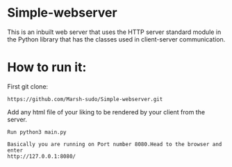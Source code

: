 # Simple-webserver
This is an inbuilt web server that uses the HTTP server standard module in the Python library that has the classes used in client-server communication.

# How to run it:
First git clone:
```
https://github.com/Marsh-sudo/Simple-webserver.git
```

Add any html file of your liking to be rendered by your client from the server.

```
Run python3 main.py
```

```
Basically you are running on Port number 8080.Head to the browser and enter
http://127.0.0.1:8080/
```
